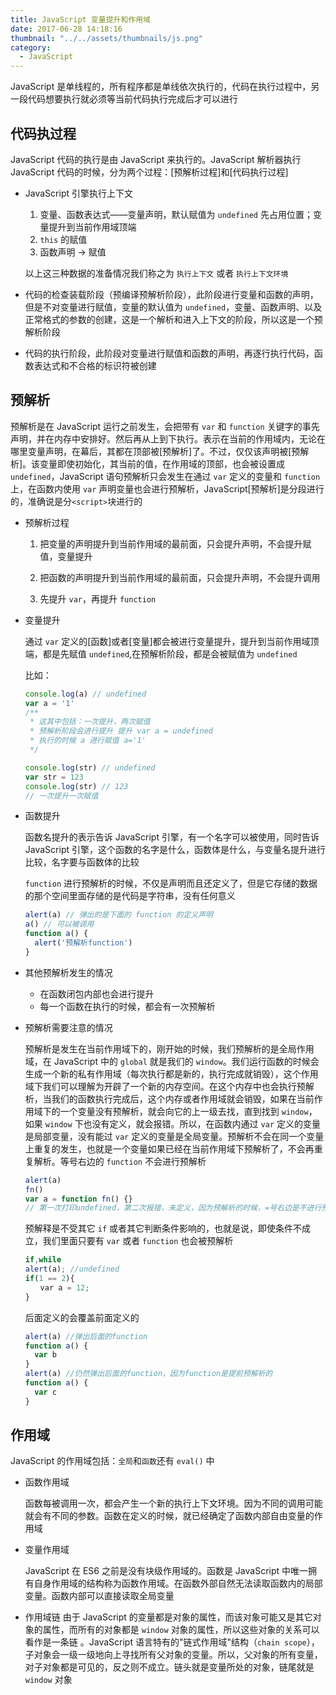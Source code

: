 ```yaml
---
title: JavaScript 变量提升和作用域
date: 2017-06-28 14:18:16
thumbnail: "../../assets/thumbnails/js.png"
category:
  - JavaScript
---
```


JavaScript 是单线程的，所有程序都是单线依次执行的，代码在执行过程中，另一段代码想要执行就必须等当前代码执行完成后才可以进行

## 代码执过程

JavaScript 代码的执行是由 JavaScript 来执行的。JavaScript 解析器执行 JavaScript 代码的时候，分为两个过程：[预解析过程]和[代码执行过程]

- JavaScript 引擎执行上下文

  1. 变量、函数表达式——变量声明，默认赋值为 `undefined` 先占用位置；变量提升到当前作用域顶端
  2. `this` 的赋值
  3. 函数声明 -> 赋值

  以上这三种数据的准备情况我们称之为 `执行上下文` 或者 `执行上下文环境`

- 代码的检查装载阶段（预编译预解析阶段），此阶段进行变量和函数的声明，但是不对变量进行赋值，变量的默认值为 `undefined`，变量、函数声明、以及正常格式的参数的创建，这是一个解析和进入上下文的阶段，所以这是一个预解析阶段

- 代码的执行阶段，此阶段对变量进行赋值和函数的声明，再逐行执行代码，函数表达式和不合格的标识符被创建

## 预解析

预解析是在 JavaScript 运行之前发生，会把带有 `var` 和 `function` 关键字的事先声明，并在内存中安排好。然后再从上到下执行。表示在当前的作用域内，无论在哪里变量声明，在幕后，其都在顶部被[预解析]了。不过，仅仅该声明被[预解析]。该变量即使初始化，其当前的值，在作用域的顶部，也会被设置成 `undefined`，JavaScript 语句预解析只会发生在通过 `var` 定义的变量和 `function` 上，在函数内使用 `var` 声明变量也会进行预解析，JavaScript[预解析]是分段进行的，准确说是分`<script>`块进行的

- 预解析过程

  1. 把变量的声明提升到当前作用域的最前面，只会提升声明，不会提升赋值，变量提升

  2. 把函数的声明提升到当前作用域的最前面，只会提升声明，不会提升调用

  3. 先提升 `var`，再提升 `function`

- 变量提升

  通过 `var` 定义的[函数]或者[变量]都会被进行变量提升，提升到当前作用域顶端，都是先赋值 `undefined`,在预解析阶段，都是会被赋值为 `undefined`

  比如：

  ```js
  console.log(a) // undefined
  var a = '1'
  /**
   * 这其中包括：一次提升，两次赋值
   * 预解析阶段会进行提升 提升 var a = undefined
   * 执行的时候 a 进行赋值 a='1'
   */

  console.log(str) // undefined
  var str = 123
  console.log(str) // 123
  // 一次提升一次赋值
  ```

- 函数提升

  函数名提升的表示告诉 JavaScript 引擎，有一个名字可以被使用，同时告诉 JavaScript 引擎，这个函数的名字是什么，函数体是什么，与变量名提升进行比较，名字要与函数体的比较

  `function` 进行预解析的时候，不仅是声明而且还定义了，但是它存储的数据的那个空间里面存储的是代码是字符串，没有任何意义

  ```js
  alert(a) // 弹出的是下面的 function 的定义声明
  a() // 可以被调用
  function a() {
    alert('预解析function')
  }
  ```

- 其他预解析发生的情况

  - 在函数闭包内部也会进行提升
  - 每一个函数在执行的时候，都会有一次预解析

- 预解析需要注意的情况

  预解析是发生在当前作用域下的，刚开始的时候，我们预解析的是全局作用域，在 JavaScript 中的 `global` 就是我们的 `window`。我们运行函数的时候会生成一个新的私有作用域（每次执行都是新的，执行完成就销毁），这个作用域下我们可以理解为开辟了一个新的内存空间。在这个内存中也会执行预解析，当我们的函数执行完成后，这个内存或者作用域就会销毁，如果在当前作用域下的一个变量没有预解析，就会向它的上一级去找，直到找到 `window`，如果 `window` 下也没有定义，就会报错。所以，在函数内通过 `var` 定义的变量是局部变量，没有能过 `var` 定义的变量是全局变量。预解析不会在同一个变量上重复的发生，也就是一个变量如果已经在当前作用域下预解析了，不会再重复解析。等号右边的 `function` 不会进行预解析

  ```js
  alert(a)
  fn()
  var a = function fn() {}
  // 第一次打印undefined，第二次报错，未定义，因为预解析的时候，=号右边是不进行预解析的。
  ```

  预解释是不受其它 `if` 或者其它判断条件影响的，也就是说，即使条件不成立，我们里面只要有 `var` 或者 `function` 也会被预解析

  ```js
  if,while
  alert(a); //undefined
  if(1 == 2){
  　　var a = 12;
  }
  ```

  后面定义的会覆盖前面定义的

  ```js
  alert(a) //弹出后面的function
  function a() {
    var b
  }
  alert(a) //仍然弹出后面的function，因为function是提前预解析的
  function a() {
    var c
  }
  ```

## 作用域

JavaScript 的作用域包括：`全局`和`函数`还有 `eval()` 中

- 函数作用域

  函数每被调用一次，都会产生一个新的执行上下文环境。因为不同的调用可能就会有不同的参数。函数在定义的时候，就已经确定了函数内部自由变量的作用域

- 变量作用域

  JavaScript 在 ES6 之前是没有块级作用域的。函数是 JavaScript 中唯一拥有自身作用域的结构称为函数作用域。在函数外部自然无法读取函数内的局部变量。函数内部可以直接读取全局变量

- 作用域链
  由于 JavaScript 的变量都是对象的属性，而该对象可能又是其它对象的属性，而所有的对象都是 `window` 对象的属性，所以这些对象的关系可以看作是一条链 。JavaScript 语言特有的"链式作用域"结构（`chain scope`），子对象会一级一级地向上寻找所有父对象的变量。所以，父对象的所有变量，对子对象都是可见的，反之则不成立。链头就是变量所处的对象，链尾就是 `window` 对象
